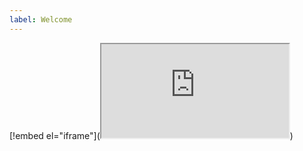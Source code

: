 ```yaml
---
label: Welcome
---
```



[!embed el="iframe"](<iframe src="https://chatgpt.ddiu.me/" title="W3Schools Free Online Web Tutorials"></iframe>)
